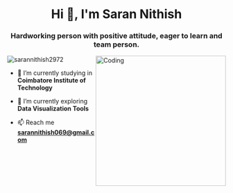 <h1 align="center">Hi 👋, I'm Saran Nithish</h1>
<h3 align="center">Hardworking person with positive attitude, eager to learn and team person.</h3>
<img align="right" alt="Coding" width="300" src="https://github.com/abhisheknaiidu/abhisheknaiidu/raw/master/code.gif?raw=true">

<p align="left"> <img src="https://komarev.com/ghpvc/?username=sarannithish2972&label=Profile%20views&color=0e75b6&style=flat" alt="sarannithish2972" /> </p>

- 🔭 I’m currently studying in **Coimbatore Institute of Technology**

- 🌱 I’m currently exploring **Data Visualization Tools**

- 📫 Reach me **sarannithish069@gmail.com**
